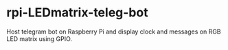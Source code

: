 # rpi-LEDmatrix-teleg-bot
Host telegram bot on Raspberry Pi and display clock and messages on RGB LED matrix using GPIO.
